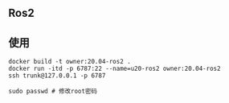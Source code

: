 
## Ros2  

## 使用

```shell script
docker build -t owner:20.04-ros2 .
docker run -itd -p 6787:22 --name=u20-ros2 owner:20.04-ros2
ssh trunk@127.0.0.1 -p 6787
```


```shell script
sudo passwd # 修改root密码
```
